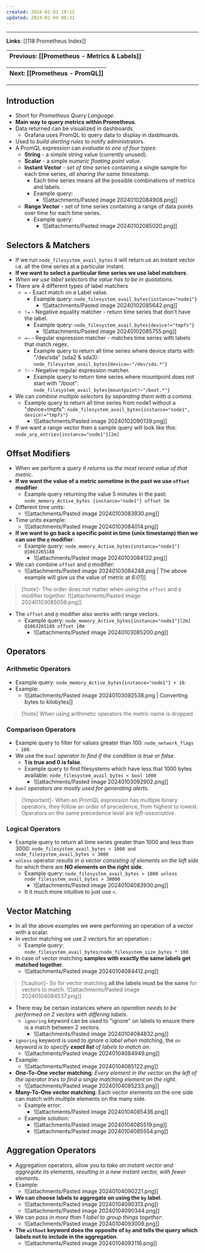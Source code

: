 ```yaml
---
created: 2024-01-01 19:12
updated: 2024-01-04 09:31
---
```

---
**Links**: [[118 Prometheus Index]]

| Previous: [[Prometheus - Metrics & Labels]] |
|-|

| Next: [[Prometheus - PromQL]] |
|-|

---

## Introduction
- Short for *Prometheus Query Language*.
- **Main way to query metrics within Prometheus**.
- Data returned can be visualized in dashboards.
	- Grafana uses PromQL to query data to display in dasbhoards.
- Used to *build alerting rules* to notify administrators.
- A PromQL expression can *evaluate to one of four types*:
	- **String** - a simple string value (currently unused).
	- **Scalar** - a simple *numeric floating point value*.
	- **Instant Vector** - *set of time series* containing a single sample for each time series, *all sharing the same timestamp*.
		- Each time series means all the possible combinations of metrics and labels.
		- Example query:
			- ![[attachments/Pasted image 20240102084908.png]]
	- **Range Vector** - set of time series containing a range of data points over time for each time series.
		- Example query:
			- ![[attachments/Pasted image 20240102085020.png]]

## Selectors & Matchers
- If we run `node_filesystem_avail_bytes` it will return us an instant vector i.e. all the time series at a particular instant.
- **If we want to select a particular time series we use label matchers**.
- *When we use label selectors the value has to be in quotations*.
- There are 4 different types of label matchers
	- `=` - Exact match on a Label value.
		- Example query: `node_filesystem_avail_bytes{instance="node1"}`
			- ![[attachments/Pasted image 20240102085642.png]]
	- `!=` - Negative equality matcher - return time series that don't have the label.
		- Example query: `node_filesystem_avail_bytes{device!="tmpfs"}`
			- ![[attachments/Pasted image 20240102085755.png]]
	- `=~` - Regular expression matcher - matches time series with labels that match regex.
		- Example query to return all time series where device starts with "/dev/sda" (sda2 & sda3): `node_filesystem_avail_bytes{device=~"/dev/sda.*"}`
	- `!~` - Negative regular expression matcher.
		- Example query to return time series where mountpoint does not start with "/boot": `node_filesystem_avail_bytes{mountpoint!~"/boot.*"}`
- We can *combine multiple selectors by separating them with a comma*.
	- Example query to return all time series from node1 without a "device=tmpfs": `node_filesystem_avail_bytes{instance="node1", device!="tmpfs"}`
		- ![[attachments/Pasted image 20240102090139.png]]
- If we want a range vector then a sample query will look like this: `node_arp_entries{instance="node1"}[2m]`

## Offset Modifiers
- When we perform a *query it returns us the most recent value of that metric*.
- **If we want the value of a metric sometime in the past we use `offset` modifier**.
	- Example query returning the value 5 minutes in the past: `node_memory_Active_bytes {instance="node1"} offset 5m`
- Different time units:
	- ![[attachments/Pasted image 20240103083930.png]]
- Time units example:
	- ![[attachments/Pasted image 20240103084014.png]]
- **If we want to go back a specific point in time (unix timestamp) then we can use the `@` modifier**:
	- Example query: `node_memory_Active_bytes{instance="node1"} @1663265188`
		- ![[attachments/Pasted image 20240103084132.png]]
- We can combine `offset` and `@` modifier:
	- ![[attachments/Pasted image 20240103084248.png | The above example will give us the value of metric at *6:01*]]

> [!note]- The order does not matter when using the `offset` and `@` modifier together.
> ![[attachments/Pasted image 20240103085059.png]]

- The `offset` and `@` modifier also works with range vectors.
	- Example query: `node_memory_Active_bytes{instance="node1"}[2m] @1663265188 offset 10m`
		- ![[attachments/Pasted image 20240103085200.png]]

## Operators
### Arithmetic Operators
- Example query: `node_memory_Active_bytes{instance="node1"} + 10`.
- Example: 
	- ![[attachments/Pasted image 20240103092538.png | Converting bytes to kilobytes]]

> [!note] When using arithmetic operators the metric name is dropped

### Comparison Operators
- Example query to filter for values greater than 100: `node_network_flags › 100`.
- We use the *`bool` operator to find if the condition is true or false*.
	- **1 is true and 0 is false**.
	- Example query to find filesystems which have less that 1000 bytes available: `node_filesystem_avail_bytes < bool 1000`
		- ![[attachments/Pasted image 20240103092902.png]]
- *`bool` operators are mostly used for generating alerts*.

> [!important]- When an PromQL expression has multiple binary operators, they follow an order of precedence, from highest to lowest.
> Operators on the same precedence level are *left-associative*.

### Logical Operators
- Example query to return all time series greater than 1000 and less than 3000: `node_filesystem_avail_bytes > 1000 and node_filesystem_avail_bytes < 3000`
- `unless` operator *results in a vector consisting of elements on the left side* for which there are **NO elements on the right side**.
	- Example query: `node_filesystem_avail_bytes > 1000 unless node_filesystem_avail_bytes > 30000`
		- ![[attachments/Pasted image 20240104083930.png]]
	- It it much more intuitive to just use `<`.

## Vector Matching
- In all the above examples we were performing an operation of a vector with a scalar.
- In vector matching we use 2 vectors for an operation :
	- Example query: `node_filesystem_avail_bytes/node_filesystem_size_bytes * 100`
- In case of vector matching **samples with exactly the same labels get matched together**.
	- ![[attachments/Pasted image 20240104084412.png]]

> [!caution]- So for vector matching **all the labels must be the same** for vectors to match.
> ![[attachments/Pasted image 20240104084537.png]]

- There may be certain instances where an *operation needs to be performed on 2 vectors with differing labels*.
	- `ignoring` keyword can be used to "ignore" on labels to ensure there is a match between 2 vectors.
		- ![[attachments/Pasted image 20240104084832.png]]
- `ignoring` keyword is used to *ignore a label when matching*, the *`on` keyword is to specify **exact list** of labels to match on*.
	- ![[attachments/Pasted image 20240104084949.png]]
- Example:
	- ![[attachments/Pasted image 20240104085122.png]]
- **One-To-One vector matching**: *Every element in the vector on the left of the operator tries to find a single matching element on the right*.
	- ![[attachments/Pasted image 20240104085233.png]]
- **Many-To-One vector matching**: Each vector elements on the one side can match with multiple elements on the many side.
	- Example error:
		- ![[attachments/Pasted image 20240104085436.png]]
	- Example solution:
		- ![[attachments/Pasted image 20240104085519.png]]
		- ![[attachments/Pasted image 20240104085554.png]]

## Aggregation Operators
- Aggregation operators, allow you to *take an instant vector and aggregate its elements, resulting in a new instant vector, with fewer elements*.
- Example:
	- ![[attachments/Pasted image 20240104090221.png]]
- **We can choose labels to aggregate on using the `by` label**.
	- ![[attachments/Pasted image 20240104090313.png]]
	- ![[attachments/Pasted image 20240104090344.png]]
- We can *pass in more than 1 label to group things together*:
	- ![[attachments/Pasted image 20240104093009.png]]
- **The `without` keyword does the opposite of `by` and tells the query which labels not to include in the aggregation**.
	- ![[attachments/Pasted image 20240104093116.png]]

